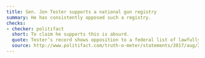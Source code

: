 ```yaml
---
title: Sen. Jon Tester supports a national gun registry
summary: He has consistently opposed such a registry.
checks:
- checker: politifact
  short: To claim he supports this is absurd.
  quote: Tester’s record shows opposition to a federal list of lawfully-owned guns and gun owners. To claim he supports this is absurd.
  source: http://www.politifact.com/truth-o-meter/statements/2017/aug/21/matthew-rosendale/republican-senate-hopeful-claims-montana-sen-jon-t/
---
```

